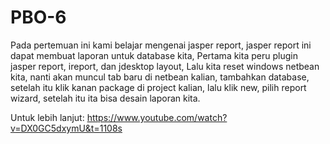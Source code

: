 # PBO-6
Pada pertemuan ini kami belajar mengenai jasper report,
jasper report ini dapat membuat laporan untuk database kita,
Pertama kita peru plugin jasper report, ireport, dan jdesktop layout, 
Lalu kita reset windows netbean kita,
nanti akan muncul tab baru di netbean kalian, 
tambahkan database, setelah itu klik kanan package di project kalian, lalu klik new, pilih report wizard, setelah itu ita bisa desain laporan kita.

Untuk lebih lanjut: https://www.youtube.com/watch?v=DX0GC5dxymU&t=1108s 
